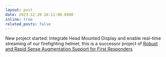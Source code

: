 ```yaml
---
layout: post
date: 2023-12-20 16:11:00-0400
inline: true
related_posts: false
---
```


New project started: Integrate Head Mounted Display and enable real-time streaming of our firefighting helmet, this is a successor project of <a href="https://maps-lab.github.io/research.html" target="_blank">Robust and Rapid Sense Augmentation Support for First Responders</a>